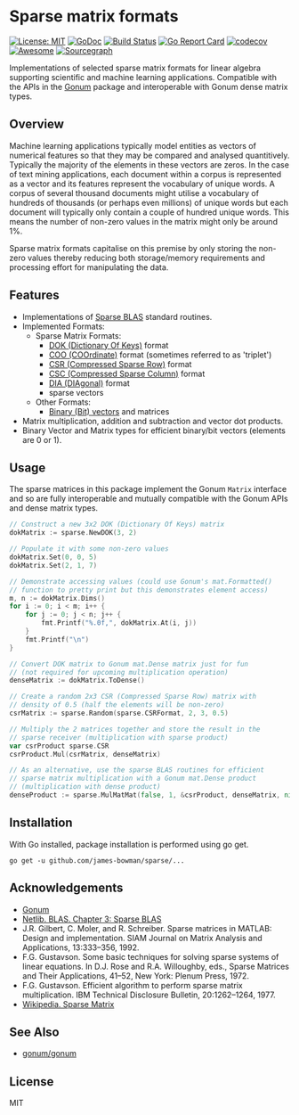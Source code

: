 # Sparse matrix formats
[![License: MIT](https://img.shields.io/badge/License-MIT-yellow.svg)](https://opensource.org/licenses/MIT)
[![GoDoc](https://godoc.org/github.com/james-bowman/sparse?status.svg)](https://godoc.org/github.com/james-bowman/sparse)
[![Build Status](https://travis-ci.org/james-bowman/sparse.svg?branch=master)](https://travis-ci.org/james-bowman/sparse)
[![Go Report Card](https://goreportcard.com/badge/github.com/james-bowman/sparse)](https://goreportcard.com/report/github.com/james-bowman/sparse)
[![codecov](https://codecov.io/gh/james-bowman/sparse/branch/master/graph/badge.svg)](https://codecov.io/gh/james-bowman/sparse)
[![Awesome](https://cdn.rawgit.com/sindresorhus/awesome/d7305f38d29fed78fa85652e3a63e154dd8e8829/media/badge.svg)](https://github.com/avelino/awesome-go)
[![Sourcegraph](https://sourcegraph.com/github.com/james-bowman/sparse/-/badge.svg)](https://sourcegraph.com/github.com/james-bowman/sparse?badge)

Implementations of selected sparse matrix formats for linear algebra supporting scientific and machine learning applications.  Compatible with the APIs in the [Gonum](http://www.gonum.org/) package and interoperable with Gonum dense matrix types.

## Overview

Machine learning applications typically model entities as vectors of numerical features so that they may be compared and analysed quantitively.  Typically the majority of the elements in these vectors are zeros. In the case of text mining applications, each document within a corpus is represented as a vector and its features represent the vocabulary of unique words.  A corpus of several thousand documents might utilise a vocabulary of hundreds of thousands (or perhaps even millions) of unique words but each document will typically only contain a couple of hundred unique words.  This means the number of non-zero values in the matrix might only be around 1%.

Sparse matrix formats capitalise on this premise by only storing the non-zero values thereby reducing both storage/memory requirements and processing effort for manipulating the data.

## Features

* Implementations of [Sparse BLAS](http://www.netlib.org/blas/blast-forum/chapter3.pdf) standard routines.
* Implemented Formats:
    * Sparse Matrix Formats:
        * [DOK (Dictionary Of Keys)](https://en.wikipedia.org/wiki/Sparse_matrix#Dictionary_of_keys_(DOK)) format
        * [COO (COOrdinate)](https://en.wikipedia.org/wiki/Sparse_matrix#Coordinate_list_(COO)) format (sometimes referred to as 'triplet')
        * [CSR (Compressed Sparse Row)](https://en.wikipedia.org/wiki/Sparse_matrix#Compressed_sparse_row_(CSR,_CRS_or_Yale_format)) format
        * [CSC (Compressed Sparse Column)](https://en.wikipedia.org/wiki/Sparse_matrix#Compressed_sparse_column_(CSC_or_CCS)) format
        * [DIA (DIAgonal)](https://en.wikipedia.org/wiki/Sparse_matrix#Diagonal) format
        * sparse vectors
    * Other Formats:
        * [Binary (Bit) vectors](https://en.wikipedia.org/wiki/Bit_array) and matrices
* Matrix multiplication, addition and subtraction and vector dot products.
* Binary Vector and Matrix types for efficient binary/bit vectors (elements are 0 or 1).

## Usage

The sparse matrices in this package implement the Gonum `Matrix` interface and so are fully interoperable and mutually compatible with the Gonum APIs and dense matrix types.

``` go
// Construct a new 3x2 DOK (Dictionary Of Keys) matrix
dokMatrix := sparse.NewDOK(3, 2)

// Populate it with some non-zero values
dokMatrix.Set(0, 0, 5)
dokMatrix.Set(2, 1, 7)

// Demonstrate accessing values (could use Gonum's mat.Formatted()
// function to pretty print but this demonstrates element access)
m, n := dokMatrix.Dims()
for i := 0; i < m; i++ {
    for j := 0; j < n; j++ {
        fmt.Printf("%.0f,", dokMatrix.At(i, j))
    }
    fmt.Printf("\n")
}

// Convert DOK matrix to Gonum mat.Dense matrix just for fun
// (not required for upcoming multiplication operation)
denseMatrix := dokMatrix.ToDense()

// Create a random 2x3 CSR (Compressed Sparse Row) matrix with
// density of 0.5 (half the elements will be non-zero)
csrMatrix := sparse.Random(sparse.CSRFormat, 2, 3, 0.5)

// Multiply the 2 matrices together and store the result in the
// sparse receiver (multiplication with sparse product)
var csrProduct sparse.CSR
csrProduct.Mul(csrMatrix, denseMatrix)

// As an alternative, use the sparse BLAS routines for efficient
// sparse matrix multiplication with a Gonum mat.Dense product
// (multiplication with dense product)
denseProduct := sparse.MulMatMat(false, 1, &csrProduct, denseMatrix, nil)
```

## Installation

With Go installed, package installation is performed using go get.

```
go get -u github.com/james-bowman/sparse/...
```

## Acknowledgements

* [Gonum](http://www.gonum.org/)
* [Netlib. BLAS. Chapter 3: Sparse BLAS](http://www.netlib.org/blas/blast-forum/chapter3.pdf)
* J.R. Gilbert, C. Moler, and R. Schreiber. Sparse matrices in
MATLAB: Design and implementation. SIAM Journal on Matrix Analysis and
Applications, 13:333–356, 1992.
* F.G. Gustavson. Some basic techniques for solving sparse systems
of linear equations. In D.J. Rose and R.A. Willoughby, eds., Sparse Matrices and
Their Applications, 41–52, New York: Plenum Press, 1972.
* F.G. Gustavson. Efficient algorithm to perform sparse matrix
multiplication. IBM Technical Disclosure Bulletin, 20:1262–1264, 1977.
* [Wikipedia. Sparse Matrix](https://en.wikipedia.org/wiki/Sparse_matrix)

## See Also

* [gonum/gonum](https://github.com/gonum/gonum)

## License

MIT